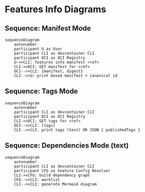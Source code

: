 # Features Info Diagrams

## Sequence: Manifest Mode
```mermaid
sequenceDiagram
    autonumber
    participant U as User
    participant CLI as devcontainer CLI
    participant OCI as OCI Registry
    U->>CLI: features info manifest <ref>
    CLI->>OCI: GET manifest for <ref>
    OCI-->>CLI: {manifest, digest}
    CLI-->>U: print boxed manifest + canonical id
```

## Sequence: Tags Mode
```mermaid
sequenceDiagram
    autonumber
    participant CLI as devcontainer CLI
    participant OCI as OCI Registry
    CLI->>OCI: GET tags for <ref>
    OCI-->>CLI: [tags]
    CLI-->>CLI: print tags (text) OR JSON { publishedTags }
```

## Sequence: Dependencies Mode (text)
```mermaid
sequenceDiagram
    autonumber
    participant CLI as devcontainer CLI
    participant CFG as Feature Config Resolver
    CLI->>CFG: build dependency graph
    CFG-->>CLI: worklist
    CLI-->>CLI: generate Mermaid diagram
```

